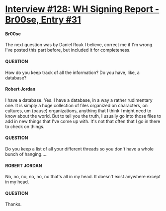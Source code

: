 # [Interview #128: WH Signing Report - Br00se, Entry #31](https://www.theoryland.com/intvmain.php?i=128#31)

#### Br00se

The next question was by Daniel Rouk I believe, correct me if I'm wrong. I've posted this part before, but included it for completeness.

#### QUESTION

How do you keep track of all the information? Do you have, like, a database?

#### Robert Jordan

I have a database. Yes. I have a database, in a way a rather rudimentary one. It is simply a huge collection of files organized on characters, on cultures, um (pause) organizations, anything that I think I might need to know about the world. But to tell you the truth, I usually go into those files to add in new things that I've come up with. It's not that often that I go in there to check on things.

#### QUESTION

Do you keep a list of all your different threads so you don't have a whole bunch of hanging.....

#### ROBERT JORDAN

No, no, no, no, no, no that's all in my head. It doesn't exist anywhere except in my head.

#### QUESTION

Thanks.

